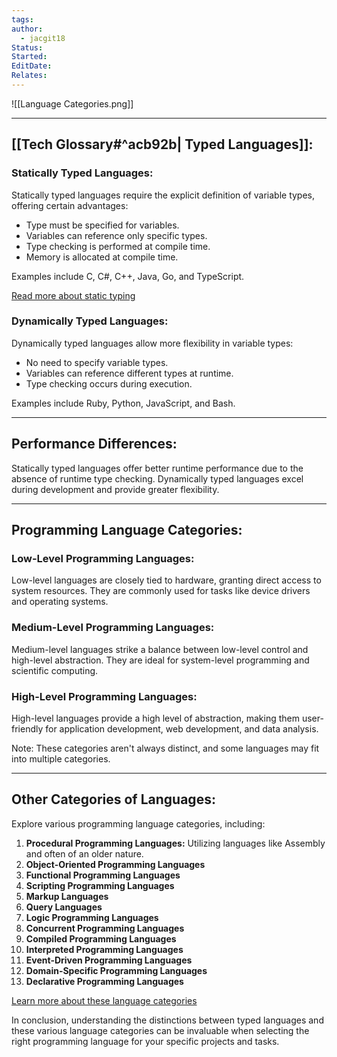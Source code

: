 ```yaml
---
tags: 
author:
  - jacgit18
Status: 
Started: 
EditDate: 
Relates:
---
```

![[Language Categories.png]]


---

## **[[Tech Glossary#^acb92b| Typed Languages]]:**

### **Statically Typed Languages:**

Statically typed languages require the explicit definition of variable types, offering certain advantages:

- Type must be specified for variables.
- Variables can reference only specific types.
- Type checking is performed at compile time.
- Memory is allocated at compile time.
  
Examples include C, C#, C++, Java, Go, and TypeScript.

[Read more about static typing](https://medium.com/android-news/magic-lies-here-statically-typed-vs-dynamically-typed-languages-d151c7f95e2b)

### **Dynamically Typed Languages:**

Dynamically typed languages allow more flexibility in variable types:

- No need to specify variable types.
- Variables can reference different types at runtime.
- Type checking occurs during execution.

Examples include Ruby, Python, JavaScript, and Bash.

---

## **Performance Differences:**

Statically typed languages offer better runtime performance due to the absence of runtime type checking. Dynamically typed languages excel during development and provide greater flexibility.

---

## **Programming Language Categories:**

### **Low-Level Programming Languages:**

Low-level languages are closely tied to hardware, granting direct access to system resources. They are commonly used for tasks like device drivers and operating systems.

### **Medium-Level Programming Languages:**

Medium-level languages strike a balance between low-level control and high-level abstraction. They are ideal for system-level programming and scientific computing.

### **High-Level Programming Languages:**

High-level languages provide a high level of abstraction, making them user-friendly for application development, web development, and data analysis.

Note: These categories aren't always distinct, and some languages may fit into multiple categories.

---

## **Other Categories of Languages:**

Explore various programming language categories, including:

1. **Procedural Programming Languages:** Utilizing languages like Assembly and often of an older nature.
2. **Object-Oriented Programming Languages**
3. **Functional Programming Languages**
4. **Scripting Programming Languages**
5. **Markup Languages**
6. **Query Languages**
7. **Logic Programming Languages**
8. **Concurrent Programming Languages**
9. **Compiled Programming Languages**
10. **Interpreted Programming Languages**
11. **Event-Driven Programming Languages**
12. **Domain-Specific Programming Languages**
13. **Declarative Programming Languages**

[Learn more about these language categories](https://edukedar.com/types-of-programming-language/)

In conclusion, understanding the distinctions between typed languages and these various language categories can be invaluable when selecting the right programming language for your specific projects and tasks.
